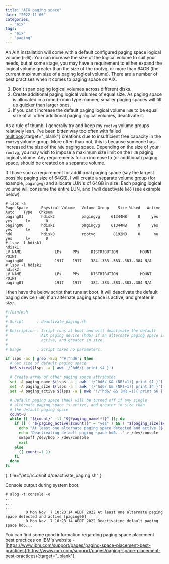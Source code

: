 ```yaml
---
title: "AIX paging space"
date: "2022-11-06"
categories:
  - "aix"
tags:
  - "aix"
  - "paging"
---
```


An AIX installation will come with a default configured paging space logical volume (`hd6`). You can increase the size of the logical volume to suit your needs, but at some stage, you may have a requirement to either expand the logical volume greater than the size of the rootvg, or more than 64GB (the current maximum size of a paging logical volume). There are a number of best practises when it comes to paging space on AIX.

1. Don't span paging logical volumes across different disks.
2. Create additional paging logical volumes of equal size. As paging space is allocated in a round-robin type manner, smaller paging spaces will fill up quicker than larger ones.
3. If you can't increase the default paging logical volume `hd6` to be equal size of all other additional paging logical volumes, deactivate it.

As a rule of thumb, I generally try and keep my `rootvg` volume groups relatively lean. I've been bitten way too often with failed [multibos](https://www.ibm.com/docs/en/aix/7.2?topic=m-multibos-command){:target="_blank"} creations due to insufficient free capacity in the `rootvg` volume group. More often than not, this is because someone has increased the size of the `hd6` paging space. Depending on the size of your `rootvg`, you may wish to impose a maximum size limit on the `hd6` paging logical volume. Any requirements for an increase to (or additional) paging space, should be created on a separate volume.

If I have such a requirement for additional paging space (say the largest possible paging size of 64GB), I will create a separate volume group (for example, `pagingvg`) and allocate LUN's of 64GB in size. Each paging logical volume will consume the entire LUN, and I will deactivate `hd6` (see example below).

```terminal
# lsps -a
Page Space      Physical Volume   Volume Group    Size %Used   Active    Auto    Type   Chksum
paging01        hdisk2            pagingvg     61344MB     0     yes     yes      lv       0
paging00        hdisk1            pagingvg     61344MB     0     yes     yes      lv       0
hd6             hdisk0            rootvg        8192MB     0      no     yes      lv       0
# lspv -l hdisk1
hdisk1:
LV NAME               LPs     PPs     DISTRIBUTION          MOUNT POINT
paging00              1917    1917    384..383..383..383..384 N/A
# lspv -l hdisk2
hdisk2:
LV NAME               LPs     PPs     DISTRIBUTION          MOUNT POINT
paging01              1917    1917    384..383..383..383..384 N/A
```

I then have the below script that runs at boot. It will deactivate the default paging device (`hd6`) if an alternate paging space is active, and greater in size.

```bash
#!/bin/ksh
#
# Script      : deactivate_paging.sh
#
# Description : Script runs at boot and will deactivate the default
#               AIX paging device (hd6) if an alternate paging space is
#               active, and greater in size.
#
# Usage       : Script takes no parameters.

if lsps -ac | grep -Evq '^#|^hd6'; then
  # Get size of default paging space
  hd6_size=$(lsps -a | awk '/^hd6/{ print $4 }')

  # Create array of other paging space attributes
  set -A paging_name $(lsps -a | awk '!/^hd6/ && (NR!=1){ print $1 }')
  set -A paging_size $(lsps -a | awk '!/^hd6/ && (NR!=1){ print $4 }')
  set -A paging_active $(lsps -a | awk '!/^hd6/ && (NR!=1){ print $6 }')

  # Default paging space (hd6) will be turned off if any single
  # alternate paging space is active, and greater in size than
  # the default paging space
  count=0
  while [[ "${count}" -lt "${#paging_name[*]}" ]]; do
    if [[ ( "${paging_active[$count]}" = "yes" ) && ( "${paging_size[$count]%??}" -gt "${hd6_size%??}" ) ]]; then
      echo "At least one alternate paging space detected and active [${paging_name[$count]}]" > /dev/console
      echo 'Deactivating default paging space hd6...' > /dev/console
      swapoff /dev/hd6 > /dev/console
      exit
    else
      (( count+=1 ))
    fi
  done
fi
```
{: file="/etc/rc.d/init.d/deactivate_paging.sh" }

Console output during system boot.

```terminal
# alog -t console -o
...
...
...
         0 Mon Nov  7 10:23:14 AEDT 2022 At least one alternate paging space detected and active [paging00]
         0 Mon Nov  7 10:23:14 AEDT 2022 Deactivating default paging space hd6...
```

You can find some good information regarding paging space placement best practices on IBM's website - [https://www.ibm.com/support/pages/paging-space-placement-best-practices](https://www.ibm.com/support/pages/paging-space-placement-best-practices){:target="_blank"}
